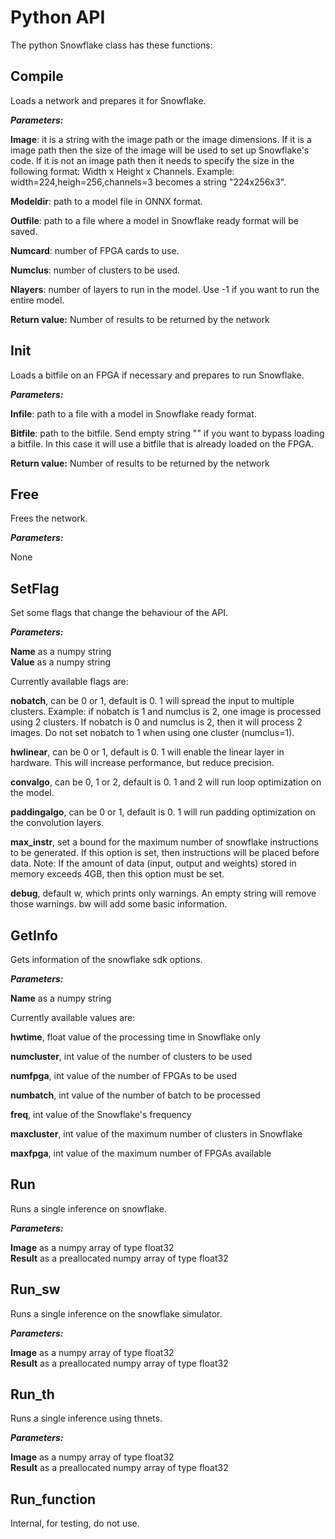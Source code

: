 # Python API

The python Snowflake class has these functions:

## Compile

Loads a network and prepares it for Snowflake.

***Parameters:***

**Image**:  it is a string with the image path or the image dimensions. If it is a image path then the size of the image will be used to set up Snowflake's code. If it is not an image path then it needs to specify the size in the following format: Width x Height x Channels. Example: width=224,heigh=256,channels=3 becomes a string "224x256x3".    

**Modeldir**: path to a model file in ONNX format.

**Outfile**: path to a file where a model in Snowflake ready format will be saved. 

**Numcard**: number of FPGA cards to use.

**Numclus**: number of clusters to be used.    

**Nlayers**: number of layers to run in the model. Use -1 if you want to run the entire model.    

**Return value:** Number of results to be returned by the network

## Init

Loads a bitfile on an FPGA if necessary and prepares to run Snowflake.

***Parameters:***
  
**Infile**: path to a file with a model in Snowflake ready format.

**Bitfile**: path to the bitfile. Send empty string &quot;&quot; if you want to bypass loading a bitfile. In this case it will use a bitfile that is already loaded on the FPGA.    

**Return value:** Number of results to be returned by the network

## Free

Frees the network.

***Parameters:***

None

## SetFlag

Set some flags that change the behaviour of the API.

***Parameters:***

**Name** as a numpy string    
**Value** as a numpy string    

Currently available flags are:

**nobatch**, can be 0 or 1, default is 0. 1 will spread the input to multiple clusters. Example: if nobatch is 1 and numclus is 2, one image is processed using 2 clusters. If nobatch is 0 and numclus is 2, then it will process 2 images. Do not set nobatch to 1 when using one cluster (numclus=1).

**hwlinear**, can be 0 or 1, default is 0. 1 will enable the linear layer in hardware. This will increase performance, but reduce precision.    

**convalgo**, can be 0, 1 or 2, default is 0. 1 and 2 will run loop optimization on the model.

**paddingalgo**, can be 0 or 1, default is 0. 1 will run padding optimization on the convolution layers.  

**max_instr**, set a bound for the maximum number of snowflake instructions to be generated. If this option is set, then instructions will be placed before data. Note: If the amount of data (input, output and weights) stored in memory exceeds 4GB, then this option must be set. 

**debug**, default w, which prints only warnings. An empty string will remove those warnings. bw will add some basic information.    

## GetInfo

Gets information of the snowflake sdk options.

***Parameters:***

**Name** as a numpy string    

Currently available values are:

**hwtime**, float value of the processing time in Snowflake only

**numcluster**, int value of the number of clusters to be used

**numfpga**, int value of the number of FPGAs to be used

**numbatch**, int value of the number of batch to be processed

**freq**, int value of the Snowflake's frequency

**maxcluster**, int value of the maximum number of clusters in Snowflake

**maxfpga**, int value of the maximum number of FPGAs available

## Run

Runs a single inference on snowflake.

***Parameters:***

**Image** as a numpy array of type float32    
**Result** as a preallocated numpy array of type float32    

## Run\_sw

Runs a single inference on the snowflake simulator.

***Parameters:***

**Image** as a numpy array of type float32    
**Result** as a preallocated numpy array of type float32    

## Run\_th

Runs a single inference using thnets.

***Parameters:***

**Image** as a numpy array of type float32    
**Result** as a preallocated numpy array of type float32    

## Run\_function

Internal, for testing, do not use.
